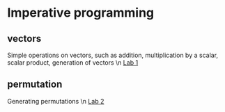 # Imperative programming

## vectors
Simple operations on vectors, such as addition, multiplication by a scalar, scalar product, generation of vectors \n
[Lab 1](https://github.com/bartipablo/imperative-programming/blob/main/01-vectors/problem/problem%201.pdf)
## permutation
Generating permutations \n
[Lab 2](https://github.com/bartipablo/imperative-programming/blob/main/02-permutation/problem/problem%202.pdf)
